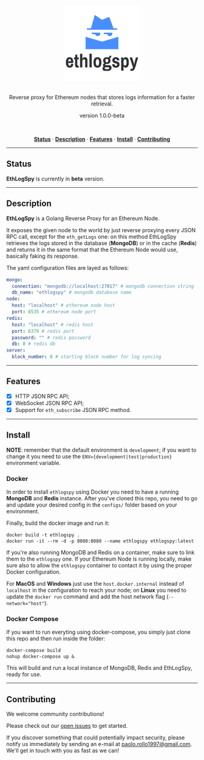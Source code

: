<div align="center">
  <br/>
  <img src="./ethlogspy.png" width="200" />
  <br/>
  <br/>
  <p>
    Reverse proxy for Ethereum nodes that stores logs information for a faster retrieval.
  </p>
  <p>
    version 1.0.0-beta
  </p>
  <br/>
  <p>
    <a href="#status"><strong>Status</strong></a> ·
    <a href="#description"><strong>Description</strong></a> ·
    <a href="#features"><strong>Features</strong></a> ·
    <a href="#install"><strong>Install</strong></a> ·
    <a href="#contributing"><strong>Contributing</strong></a>
  </p>
</div>

---

## Status

**EthLogSpy** is currently in **beta** version.

---

## Description

**EthLogSpy** is a Golang Reverse Proxy for an Ethereum Node.

It exposes the given node to the world by just reverse proxying every JSON RPC call, except for the `eth_getLogs` one: on this method EthLogSpy retrieves the logs stored in the database (**MongoDB**) or in the cache (**Redis**) and returns it in the same format that the Ethereum Node would use, basically faking its response.

The yaml configuration files are layed as follows:

```yaml
mongo:
  connection: "mongodb://localhost:27017" # mongodb connection string
  db_name: "ethlogspy" # mongodb database name
node:
  host: "localhost" # ethereum node host
  port: 8535 # ethereum node port
redis:
  host: "localhost" # redis host 
  port: 6379 # redis port
  password: "" # redis password
  db: 0 # redis db
server:
  block_number: 0 # starting block number for log syncing
```

---

## Features

- [x] HTTP JSON RPC API;
- [x] WebSocket JSON RPC API;
- [x] Support for `eth_subscribe` JSON RPC method. 

---

## Install

**NOTE**: remember that the default environment is `development`; if you want to change it you need to use the `ENV={development|test|production}` environment variable.

### Docker

In order to install `ethlogspy` using Docker you need to have a running **MongoDB** and **Redis** instance. After you've cloned this repo, you need to go and update your desired config in the `configs/` folder based on your environment. 

Finally, build the docker image and run it:

```
docker build -t ethlogspy .
docker run -it --rm -d -p 8080:8080 --name ethlogspy ethlogspy:latest
```

If you're also running MongoDB and Redis on a container, make sure to link them to the `ethlogspy` one. If your Ethereum Node is running locally, make sure also to allow the `ethlogspy` container to contact it by using the proper Docker configuration.

For **MacOS** and **Windows** just use the `host.docker.internal` instead of `localhost` in the configuration to reach your node; on **Linux** you need to update the `docker run` command and add the host network flag (`--network="host"`).

### Docker Compose

If you want to run everyting using docker-compose, you simply just clone this repo and then run inside the folder:

```
docker-compose build
nohup docker-compose up &
```

This will build and run a local instance of MongoDB, Redis and EthLogSpy, ready for use.

---

## Contributing

We welcome community contributions!

Please check out our <a href="https://github.com/PaoloRollo/ethlogspy/issues">open issues</a> to get started.

If you discover something that could potentially impact security, please notify us immediately by sending an e-mail at <a href="mailto:paolo.rollo1997@gmail.com">paolo.rollo1997@gmail.com</a>. We'll get in touch with you as fast as we can!
